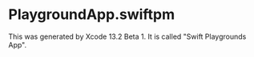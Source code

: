 # PlaygroundApp.swiftpm

This was generated by Xcode 13.2 Beta 1. It is called "Swift Playgrounds App".
